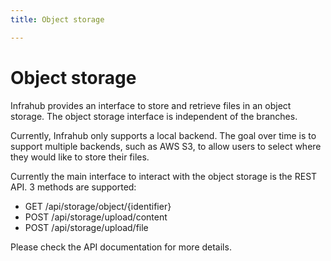 ```yaml
---
title: Object storage

---
```

# Object storage

Infrahub provides an interface to store and retrieve files in an object storage. The object storage interface is independent of the branches.

Currently, Infrahub only supports a local backend. The goal over time is to support multiple backends, such as AWS S3, to allow users to select where they would like to store their files.

Currently the main interface to interact with the object storage is the REST API. 3 methods are supported:

- GET /api/storage/object/{identifier}
- POST /api/storage/upload/content
- POST /api/storage/upload/file

Please check the API documentation for more details.
